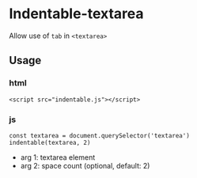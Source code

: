 # Indentable-textarea
Allow use of `tab` in `<textarea>`


## Usage

### html
```
<script src="indentable.js"></script>
```

### js

```
const textarea = document.querySelector('textarea')
indentable(textarea, 2)
```
- arg 1: textarea element
- arg 2: space count (optional, default: 2)
